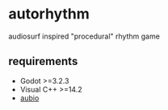 # autorhythm

audiosurf inspired "procedural" rhythm game

## requirements
- Godot >=3.2.3
- Visual C++ >=14.2
- [aubio](https://github.com/aubio/aubio)